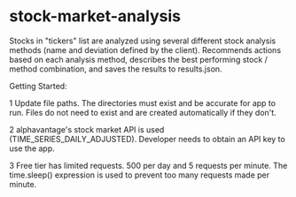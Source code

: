 # stock-market-analysis
Stocks in "tickers" list are analyzed using several different stock analysis methods (name and deviation defined by the client). Recommends actions based on each analysis method, describes the best performing stock / method combination, and saves the results to results.json.


Getting Started:

1 Update file paths. The directories must exist and be accurate for app to run. Files do not need to exist and are created automatically if they don't.

2 alphavantage's stock market API is used (TIME_SERIES_DAILY_ADJUSTED). Developer needs to obtain an API key to use the app.

3 Free tier has limited requests. 500 per day and 5 requests per minute. The time.sleep() expression is used to prevent too many requests made per minute.
